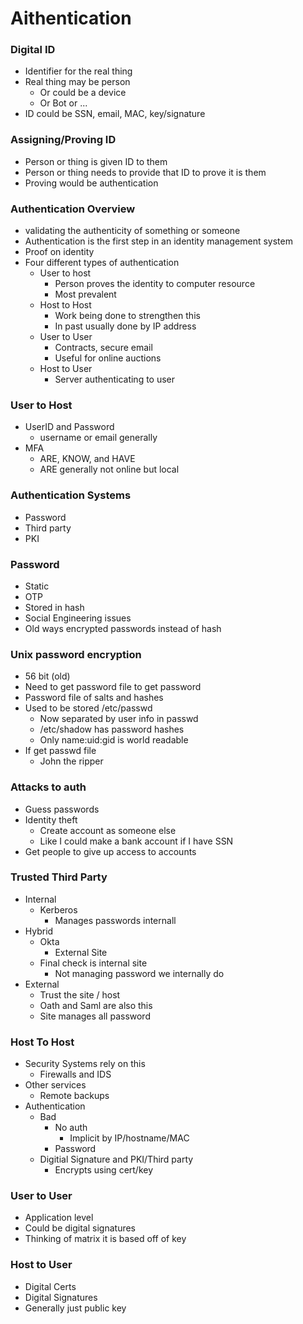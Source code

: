 
# Aithentication


### Digital ID
- Identifier for the real thing
- Real thing may be person
    - Or could be a device 
    - Or Bot or ...
- ID could be SSN, email, MAC, key/signature

### Assigning/Proving ID
- Person or thing is given ID to them
- Person or thing needs to provide that ID to prove it is them
- Proving would be authentication

### Authentication Overview
- validating the authenticity of something or someone 
- Authentication is the first step in an identity management system
- Proof on identity
- Four different types of authentication
    - User to host
        - Person proves the identity to computer resource
        - Most  prevalent
    - Host to Host
        - Work being done to strengthen this 
        - In past usually done by IP address
    - User to User
        - Contracts, secure email
        - Useful for online auctions
    - Host to User
        - Server authenticating to user

### User to Host
- UserID and Password 
    - username or email generally
- MFA
    - ARE, KNOW, and HAVE
    - ARE generally not online but local

### Authentication Systems 
- Password 
- Third party
- PKI

### Password
- Static
- OTP
- Stored in hash
- Social Engineering issues
- Old ways encrypted passwords instead of hash

### Unix password encryption
- 56 bit (old)
- Need to get password file to get password
- Password file of salts and hashes
- Used to be stored /etc/passwd 
    - Now separated by user info in passwd
    - /etc/shadow has password hashes
    - Only name:uid:gid is world readable
- If get passwd file
    - John the ripper


### Attacks to auth
- Guess passwords
- Identity theft
    - Create account as someone else
    - Like I could make a bank account if I have SSN
- Get people to give up access to accounts

### Trusted Third Party
- Internal
    - Kerberos
        - Manages passwords internall
- Hybrid
    - Okta
        - External Site
    - Final check is internal site
        - Not managing password we internally do
- External
    - Trust the site / host
    - Oath and Saml are also this
    - Site manages all password


### Host To Host
- Security Systems rely on this
    - Firewalls and IDS
- Other services
    - Remote backups
- Authentication
    - Bad
        - No auth
            - Implicit by IP/hostname/MAC
        - Password
    - Digitial Signature and PKI/Third party
        - Encrypts using cert/key


### User to User 
- Application level
- Could be digital signatures
- Thinking of matrix it is based off of key


### Host to User
- Digital Certs
- Digital Signatures
- Generally just public key 

